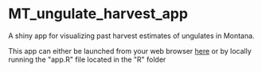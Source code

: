 # MT_ungulate_harvest_app
A shiny app for visualizing past harvest estimates of ungulates in Montana. 

This app can either be launched from your web browser [here](https://peterdonati.shinyapps.io/MT_ungulate_harvest/) or by locally running the "app.R" file located in the "R" folder

